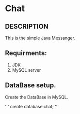 # Chat

## DESCRIPTION
This is the simple Java Messanger.





## Requirments: 
1. JDK
2. MySQL server


## DataBase setup. 

Create the DataBase in MySQL. 

''' create database chat; ''' 

